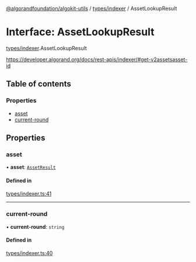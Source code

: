 [@algorandfoundation/algokit-utils](../README.md) / [types/indexer](../modules/types_indexer.md) / AssetLookupResult

# Interface: AssetLookupResult

[types/indexer](../modules/types_indexer.md).AssetLookupResult

https://developer.algorand.org/docs/rest-apis/indexer/#get-v2assetsasset-id

## Table of contents

### Properties

- [asset](types_indexer.AssetLookupResult.md#asset)
- [current-round](types_indexer.AssetLookupResult.md#current-round)

## Properties

### asset

• **asset**: [`AssetResult`](types_indexer.AssetResult.md)

#### Defined in

[types/indexer.ts:41](https://github.com/algorandfoundation/algokit-utils-ts/blob/main/src/types/indexer.ts#L41)

___

### current-round

• **current-round**: `string`

#### Defined in

[types/indexer.ts:40](https://github.com/algorandfoundation/algokit-utils-ts/blob/main/src/types/indexer.ts#L40)
